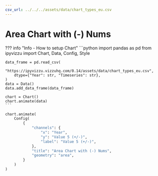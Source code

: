 ```yaml
---
csv_url: ../../../assets/data/chart_types_eu.csv
---
```


# Area Chart with (-) Nums

<div id="example_01"></div>

??? info "Info - How to setup Chart"
    ```python
    import pandas as pd
    from ipyvizzu import Chart, Data, Config, Style

    data_frame = pd.read_csv(
        "https://ipyvizzu.vizzuhq.com/0.14/assets/data/chart_types_eu.csv",
        dtype={"Year": str, "Timeseries": str},
    )
    data = Data()
    data.add_data_frame(data_frame)

    chart = Chart()
    chart.animate(data)
    ```

```python
chart.animate(
    Config(
        {
            "channels": {
                "x": "Year",
                "y": "Value 5 (+/-)",
                "label": "Value 5 (+/-)",
            },
            "title": "Area Chart with (-) Nums",
            "geometry": "area",
        }
    )
)
```

<script src="./area_negative_1dis_1con.js"></script>
